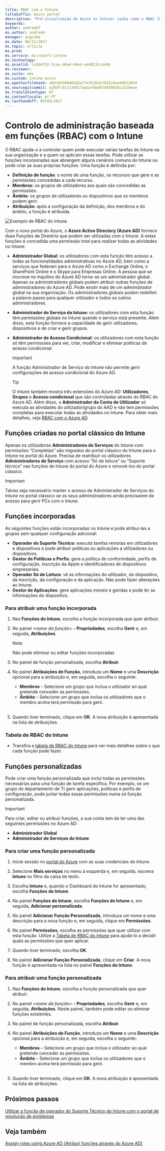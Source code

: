 ```yaml
---
title: RBAC com o Intune
titleSuffix: Azure portal
description: "Pré-visualização do Azure no Intune: saiba como o RBAC lhe permite controlar quem pode realizar ações e fazer alterações."
keywords: 
author: andredm7
ms.author: andredm
manager: angrobe
ms.date: 06/21/2017
ms.topic: article
ms.prod: 
ms.service: microsoft-intune
ms.technology: 
ms.assetid: ca3de752-3caa-46a4-b4ed-ee9012ccae8e
ms.reviewer: 
ms.suite: ems
ms.custom: intune-azure
ms.openlocfilehash: e9dc65389485d2a77e351b5e781824eed0612054
ms.sourcegitcommit: e10dfc9c123401fabaaf5b487d459826c1510eae
ms.translationtype: HT
ms.contentlocale: pt-PT
ms.lasthandoff: 09/09/2017
---
```

# <a name="role-based-administration-control-rbac-with-intune"></a>Controlo de administração baseada em funções (RBAC) com o Intune

O RBAC ajuda-o a controlar quem pode executar várias tarefas do Intune na sua organização e a quem se aplicam essas tarefas. Pode utilizar as funções incorporadas que abrangem alguns cenários comuns do Intune ou pode criar as suas próprias funções. Uma função é definida por:

- **Definição de função**: o nome de uma função, os recursos que gere e as permissões concedidas a cada recurso.
- **Membros**: os grupos de utilizadores aos quais são concedidas as permissões.
- **Âmbito**: os grupos de utilizadores ou dispositivos que os membros podem gerir.
- **Atribuição**: após a configuração da definição, dos membros e do âmbito, a função é atribuída.

![Exemplo de RBAC do Intune](./media/intune-rbac-1.PNG)

Com o novo portal do Azure, o **Azure Active Directory (Azure AD)** fornece duas Funções de Diretório que podem ser utilizadas com o Intune. A estas funções é concedida uma permissão total para realizar todas as atividades no Intune:

- **Administrador Global:** os utilizadores com esta função têm acesso a todas as funcionalidades administrativas no Azure AD, bem como a serviços que federam para o Azure AD como o Exchange Online, o SharePoint Online e o Skype para Empresas Online. A pessoa que se inscreve no inquilino do Azure AD torna-se um administrador global. Apenas os administradores globais podem atribuir outras funções de administradores do Azure AD. Pode existir mais de um administrador global na sua organização. Os administradores globais podem redefinir a palavra-passe para qualquer utilizador e todos os outros administradores.

- **Administrador de Serviço do Intune:** os utilizadores com esta função têm permissões globais no Intune quando o serviço está presente. Além disso, esta função fornece a capacidade de gerir utilizadores, dispositivos e de criar e gerir grupos.

- **Administrador de Acesso Condicional:** os utilizadores com esta função só têm permissões para ver, criar, modificar e eliminar políticas de acesso condicional.

    > [!IMPORTANT]
    > A função Administrador de Serviço do Intune não permite gerir configurações de acesso condicional do Azure AD.

    > [!TIP]
    > O Intune também mostra três extensões do Azure AD: **Utilizadores**, **Grupos** e **Acesso condicional** que são controladas através do RBAC do Azure AD. Além disso, o **Administrador da Conta de Utilizador** só executa as atividades do utilizador/grupo do AAD e não tem permissões completas para executar todas as atividades no Intune. Para obter mais detalhes, veja [RBAC com o Azure AD](https://docs.microsoft.com/azure/active-directory/active-directory-assign-admin-roles).

## <a name="roles-created-in-the-intune-classic-portal"></a>Funções criadas no portal clássico do Intune

Apenas os utilizadores **Administradores de Serviços** do Intune com permissões “Completas” são migrados do portal clássico do Intune para o Intune no portal do Azure. Precisa de reatribuir os utilizadores **Administradores de Serviço** com acesso “Só de leitura” ou “Suporte técnico” nas funções de Intune do portal do Azure e removê-los do portal clássico.

> [!IMPORTANT]
> Talvez seja necessário manter o acesso de Administrador de Serviços do Intune no portal clássico se os seus administradores ainda precisarem de acesso para gerir PCs com o Intune.

## <a name="built-in-roles"></a>Funções incorporadas

As seguintes funções estão incorporadas no Intune e pode atribuí-las a grupos sem qualquer configuração adicional:

- **Operador do Suporte Técnico**: executa tarefas remotas em utilizadores e dispositivos e pode atribuir políticas ou aplicações a utilizadores ou dispositivos.
- **Gestor de Políticas e Perfis**: gere a política de conformidade, perfis de configuração, inscrição da Apple e identificadores de dispositivos empresariais.
- **Operador Só de Leitura**: vê as informações do utilizador, do dispositivo, da inscrição, da configuração e da aplicação. Não pode fazer alterações ao Intune.
- **Gestor de Aplicações**: gere aplicações móveis e geridas e pode ler as informações do dispositivo.

### <a name="to-assign-a-built-in-role"></a>Para atribuir uma função incorporada

1. Nas **Funções do Intune**, escolha a função incorporada que quer atribuir.

2. No painel <*nome da função*> – **Propriedades**, escolha **Gerir** e, em seguida, **Atribuições**.

    > [!NOTE]
    > Não pode eliminar ou editar funções incorporadas

3. No painel de função personalizada, escolha **Atribuir**.

4. No painel **Atribuições de Função**, introduza um **Nome** e uma **Descrição** opcional para a atribuição e, em seguida, escolha o seguinte:
    - **Membros** – Selecione um grupo que inclua o utilizador ao qual pretende conceder as permissões.
    - **Âmbito** – Selecione um grupo que inclua os utilizadores que o membro acima terá permissão para gerir.
<br></br>
5. Quando tiver terminado, clique em **OK**. A nova atribuição é apresentada na lista de atribuições.

### <a name="intune-rbac-table"></a>Tabela de RBAC do Intune

- Transfira a [tabela de RBAC do Intune](https://gallery.technet.microsoft.com/Intune-RBAC-table-2e3c9a1a) para ver mais detalhes sobre o que cada função pode fazer.

## <a name="custom-roles"></a>Funções personalizadas

Pode criar uma função personalizada que inclui todas as permissões necessárias para uma função de tarefa específica. Por exemplo, se um grupo do departamento de TI gerir aplicações, políticas e perfis de configuração, pode juntar todas essas permissões numa só função personalizada.

> [!IMPORTANT]
> Para criar, editar ou atribuir funções, a sua conta tem de ter uma das seguintes permissões no Azure AD:
> - **Administrador Global**
> - **Administrador de Serviços do Intune**

### <a name="to-create-a-custom-role"></a>Para criar uma função personalizada

1. Inicie sessão no [portal do Azure](https://portal.azure.com) com as suas credenciais do Intune.

2. Selecione **Mais serviços** no menu à esquerda e, em seguida, escreva **Intune** no filtro da caixa de texto.

3. Escolha **Intune** e, quando o Dashboard do Intune for apresentado, escolha **Funções do Intune**.

4. No painel **Funções do Intune**, escolha **Funções do Intune** e, em seguida, **Adicionar personalizada**.

5. No painel **Adicionar Função Personalizada**, introduza um nome e uma descrição para a nova função e, em seguida, clique em **Permissões**.

3. No painel **Permissões**, escolha as permissões que quer utilizar com esta função. Utilize a [Tabela de RBAC do Intune](https://gallery.technet.microsoft.com/Intune-RBAC-table-2e3c9a1a) para ajudá-lo a decidir quais as permissões que quer aplicar.

4. Quando tiver terminado, escolha **OK**.

5. No painel **Adicionar Função Personalizada**, clique em **Criar**. A nova função é apresentada na lista no painel **Funções do Intune**.

### <a name="to-assign-a-custom-role"></a>Para atribuir uma função personalizada

1. Nas **Funções do Intune**, escolha a função personalizada que quer atribuir.

2. No painel <*nome da função*> – **Propriedades**, escolha **Gerir** e, em seguida, **Atribuições**. Neste painel, também pode editar ou eliminar funções existentes.

3. No painel de função personalizada, escolha **Atribuir**.

4. No painel **Atribuições de Função**, introduza um **Nome** e uma **Descrição** opcional para a atribuição e, em seguida, escolha o seguinte:
    - **Membros** – Selecione um grupo que inclua o utilizador ao qual pretende conceder as permissões.
    - **Âmbito** – Selecione um grupo que inclua os utilizadores que o membro acima terá permissão para gerir.
<br></br>
5. Quando tiver terminado, clique em **OK**. A nova atribuição é apresentada na lista de atribuições.

## <a name="next-steps"></a>Próximos passos

[Utilizar a função de operador do Suporte Técnico do Intune com o portal de resolução de problemas](help-desk-operators.md)

## <a name="see-also"></a>Veja também

[Assign roles using Azure AD (Atribuir funções através do Azure AD)](https://docs.microsoft.com/azure/active-directory/active-directory-users-assign-role-azure-portal)
